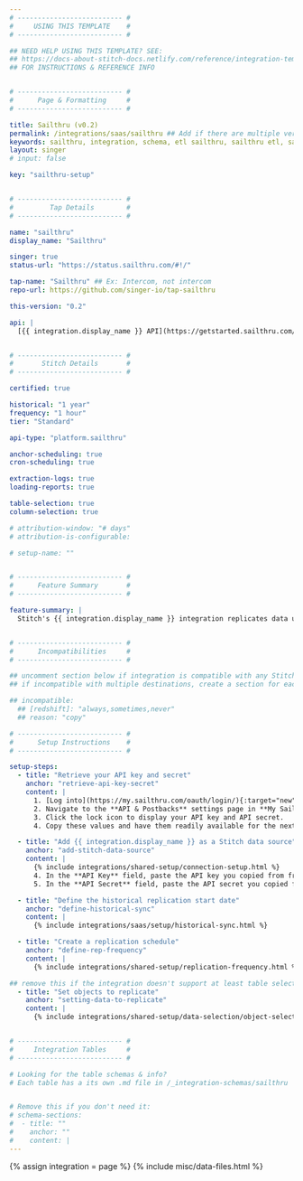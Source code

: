 ```yaml
---
# -------------------------- #
#     USING THIS TEMPLATE    #
# -------------------------- #

## NEED HELP USING THIS TEMPLATE? SEE:
## https://docs-about-stitch-docs.netlify.com/reference/integration-templates/saas/
## FOR INSTRUCTIONS & REFERENCE INFO


# -------------------------- #
#      Page & Formatting     #
# -------------------------- #

title: Sailthru (v0.2)
permalink: /integrations/saas/sailthru ## Add if there are multiple versions: /vVERSION
keywords: sailthru, integration, schema, etl sailthru, sailthru etl, sailthru schema
layout: singer
# input: false

key: "sailthru-setup"


# -------------------------- #
#         Tap Details        #
# -------------------------- #

name: "sailthru"
display_name: "Sailthru"

singer: true
status-url: "https://status.sailthru.com/#!/"

tap-name: "Sailthru" ## Ex: Intercom, not intercom
repo-url: https://github.com/singer-io/tap-sailthru

this-version: "0.2"

api: |
  [{{ integration.display_name }} API](https://getstarted.sailthru.com/developers/api-basics/introduction/){:target="new"}


# -------------------------- #
#       Stitch Details       #
# -------------------------- #

certified: true 

historical: "1 year"
frequency: "1 hour"
tier: "Standard"

api-type: "platform.sailthru"

anchor-scheduling: true
cron-scheduling: true

extraction-logs: true
loading-reports: true

table-selection: true
column-selection: true

# attribution-window: "# days"
# attribution-is-configurable: 

# setup-name: ""


# -------------------------- #
#      Feature Summary       #
# -------------------------- #

feature-summary: |
  Stitch's {{ integration.display_name }} integration replicates data using the {{ integration.api | flatify | strip }}. Refer to the [Schema](#schema) section for a list of objects available for replication.


# -------------------------- #
#      Incompatibilities     #
# -------------------------- #

## uncomment section below if integration is compatible with any Stitch destinations
## if incompatible with multiple destinations, create a section for each destination

## incompatible:
  ## [redshift]: "always,sometimes,never"
  ## reason: "copy" 

# -------------------------- #
#      Setup Instructions    #
# -------------------------- #

setup-steps:
  - title: "Retrieve your API key and secret"
    anchor: "retrieve-api-key-secret"
    content: |
      1. [Log into](https://my.sailthru.com/oauth/login/){:target="new"} your {{ integration.display_name }} account.
      2. Navigate to the **API & Postbacks** settings page in **My Sailthru**.
      3. Click the lock icon to display your API key and API secret.
      4. Copy these values and have them readily available for the next step.

  - title: "Add {{ integration.display_name }} as a Stitch data source"
    anchor: "add-stitch-data-source"
    content: |
      {% include integrations/shared-setup/connection-setup.html %}
      4. In the **API Key** field, paste the API key you copied from from [step 1](#retrieve-api-key-secret).
      5. In the **API Secret** field, paste the API secret you copied from [step 1](#retrieve-api-key-secret).

  - title: "Define the historical replication start date"
    anchor: "define-historical-sync"
    content: |
      {% include integrations/saas/setup/historical-sync.html %}

  - title: "Create a replication schedule"
    anchor: "define-rep-frequency"
    content: |
      {% include integrations/shared-setup/replication-frequency.html %}

## remove this if the integration doesn't support at least table selection
  - title: "Set objects to replicate"
    anchor: "setting-data-to-replicate"
    content: |
      {% include integrations/shared-setup/data-selection/object-selection.html %} 


# -------------------------- #
#     Integration Tables     #
# -------------------------- #

# Looking for the table schemas & info?
# Each table has a its own .md file in /_integration-schemas/sailthru


# Remove this if you don't need it:
# schema-sections:
#  - title: ""
#    anchor: ""
#    content: |
---
```

{% assign integration = page %}
{% include misc/data-files.html %}